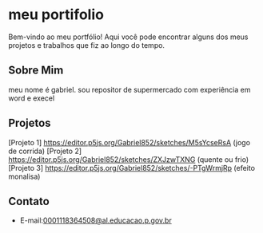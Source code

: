 # meu portifolio 
Bem-vindo ao meu portfólio! Aqui você pode encontrar alguns dos meus projetos e trabalhos que fiz ao longo do tempo.
## Sobre Mim
meu nome é gabriel. sou repositor de supermercado com experiência em word e execel
## Projetos
 [Projeto 1] https://editor.p5js.org/Gabriel852/sketches/M5sYcseRsA (jogo de corrida)
 [Projeto 2] https://editor.p5js.org/Gabriel852/sketches/ZXJzwTXNG (quente ou frio)
 [Projeto 3] https://editor.p5js.org/Gabriel852/sketches/-PTgWrmjRp (efeito monalisa)
 ## Contato
 - E-mail:0001118364508@al.educacao.p.gov.br
